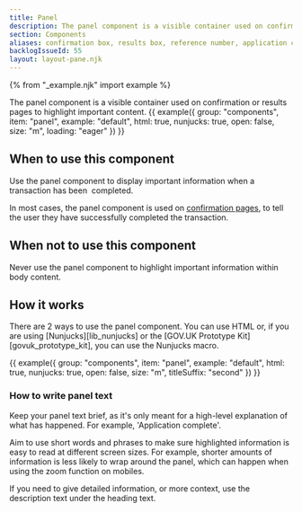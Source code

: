 ```yaml
---
title: Panel
description: The panel component is a visible container used on confirmation or results pages
section: Components
aliases: confirmation box, results box, reference number, application complete, application number
backlogIssueId: 55
layout: layout-pane.njk
---
```


{% from "_example.njk" import example %}

The panel component is a visible container used on confirmation or results pages to highlight important content.
{{ example({ group: "components", item: "panel", example: "default", html: true, nunjucks: true, open: false, size: "m", loading: "eager" }) }}

## When to use this component

Use the panel component to display important information when a transaction has been&nbsp; completed.

In most cases, the panel component is used on [confirmation pages](/patterns/confirmation-pages/), to tell the user they have successfully completed the transaction.

## When not to use this component

Never use the panel component to highlight important information within body content.

## How it works

There are 2 ways to use the panel component. You can use HTML or, if you are using [Nunjucks][lib_nunjucks] or the [GOV.UK Prototype Kit][govuk_prototype_kit], you can use the Nunjucks macro.

{{ example({ group: "components", item: "panel", example: "default", html: true, nunjucks: true, open: false, size: "m", titleSuffix: "second" }) }}

### How to write panel text

Keep your panel text brief, as it's only meant for a high-level explanation of what has happened. For example, 'Application complete'.

Aim to use short words and phrases to make sure highlighted information is easy to read at different screen sizes. For example, shorter amounts of information is less likely to wrap around the panel, which can happen when using the zoom function on mobiles.

If you need to give detailed information, or more context, use the description text under the heading text.
